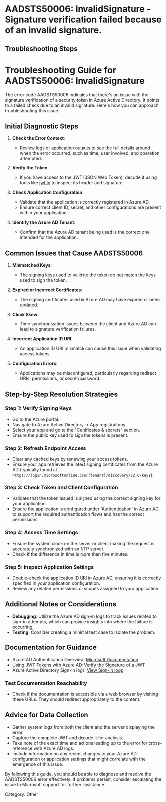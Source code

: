 # AADSTS50006: InvalidSignature - Signature verification failed because of an invalid signature.


## Troubleshooting Steps
# Troubleshooting Guide for AADSTS50006: InvalidSignature

The error code AADSTS50006 indicates that there's an issue with the signature verification of a security token in Azure Active Directory. It points to a failed check due to an invalid signature. Here's how you can approach troubleshooting this issue.

## Initial Diagnostic Steps

1. **Check the Error Context**: 
   - Review logs or application outputs to see the full details around when the error occurred, such as time, user involved, and operation attempted.

2. **Verify the Token**:
   - If you have access to the JWT (JSON Web Token), decode it using tools like [jwt.io](https://jwt.io/) to inspect its header and signature.

3. **Check Application Configuration**:
   - Validate that the application is correctly registered in Azure AD.
   - Ensure correct client ID, secret, and other configurations are present within your application.

4. **Identify the Azure AD Tenant**:
   - Confirm that the Azure AD tenant being used is the correct one intended for the application.

## Common Issues that Cause AADSTS50006

1. **Mismatched Keys**: 
   - The signing keys used to validate the token do not match the keys used to sign the token.

2. **Expired or Incorrect Certificates**:
   - The signing certificates used in Azure AD may have expired or been updated.

3. **Clock Skew**:
   - Time synchronization issues between the client and Azure AD can lead to signature verification failures.

4. **Incorrect Application ID URI**:
   - An application ID URI mismatch can cause this issue when validating access tokens.

5. **Configuration Errors**:
   - Applications may be misconfigured, particularly regarding redirect URIs, permissions, or secret/password.

## Step-by-Step Resolution Strategies

### Step 1: Verify Signing Keys
- Go to the Azure portal.
- Navigate to Azure Active Directory -> App registrations.
- Select your app and go to the "Certificates & secrets" section.
- Ensure the public key used to sign the tokens is present.

### Step 2: Refresh Endpoint Access
- Clear any cached keys by renewing your access tokens.
- Ensure your app retrieves the latest signing certificates from the Azure AD (typically found at `https://login.microsoftonline.com/{tenant}/discovery/v2.0/keys`).

### Step 3: Check Token and Client Configuration
- Validate that the token issued is signed using the correct signing key for your application.
- Ensure the application is configured under 'Authentication' in Azure AD to support the required authentication flows and has the correct permissions.

### Step 4: Assess Time Settings
- Ensure the system clock on the server or client making the request is accurately synchronized with an NTP server.
- Check if the difference in time is more than five minutes.

### Step 5: Inspect Application Settings
- Double-check the application ID URI in Azure AD, ensuring it is correctly specified in your application configuration.
- Review any related permissions or scopes assigned to your application. 

## Additional Notes or Considerations
- **Debugging**: Utilize the Azure AD sign-in logs to track issues related to sign-in attempts, which can provide insights into where the failure is occurring.
- **Testing**: Consider creating a minimal test case to isolate the problem.

## Documentation for Guidance
- Azure AD Authentication Overview: [Microsoft Documentation](https://docs.microsoft.com/en-us/azure/active-directory/develop/authentication-scenarios)
- Using JWT Tokens with Azure AD: [Verify the Signature of a JWT](https://docs.microsoft.com/en-us/azure/active-directory/develop/howto-validate-jwt)
- Azure Active Directory Sign-in logs: [View Sign-in logs](https://docs.microsoft.com/en-us/azure/active-directory/reports-monitoring/concept-sign-ins)

### Test Documentation Reachability
- Check if the documentation is accessible via a web browser by visiting these URLs. They should redirect appropriately to the content.

## Advice for Data Collection
- Gather system logs from both the client and the server displaying the error.
- Capture the complete JWT and decode it for analysis.
- Take note of the exact time and actions leading up to the error for cross-reference with Azure AD logs.
- Include information on any recent changes to your Azure AD configuration or application settings that might correlate with the emergence of this issue.

By following this guide, you should be able to diagnose and resolve the AADSTS50006 error effectively. If problems persist, consider escalating the issue to Microsoft support for further assistance.

Category: Other